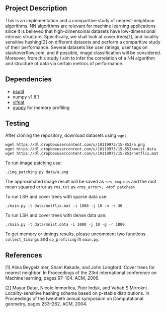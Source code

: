 Project Description
----
This is an implementation and a comparitive study of nearest-neighbour algorithms. NN algorithms are relevant for machine learning applications since it is believed that high-dimensoinal datasets have low-dimensional intrinsic structure. Specifically, we shall look at cover trees[1], and locality sensitive hashing[2] on different datasets and perform a comparitive study of their performance. Several datasets like user ratings, user tags on stackoverflow.com, and if possible, image classification will be considered. Moreover, from this study I aim to infer the correlation of a NN algorithm and structure of data via certain metrics of performance.


Dependencies
---
* [psutil](http://code.google.com/p/psutil/) 
* numpy v1.8.1
* [vlfeat](https://github.com/dougalsutherland/vlfeat-ctypes) 
* [guppy](https://pypi.python.org/pypi/guppy/0.1.9) for memory profiling 

Testing 
---

After cloning the repository, download datasets using `wget`, 

    wget https://dl.dropboxusercontent.com/u/10119973/15-853/a.png 
    wget https://dl.dropboxusercontent.com/u/10119973/15-853/mnist.data 
    wget https://dl.dropboxusercontent.com/u/10119973/15-853/netflix.mat 

To run image patching use:

    ./img_patching.py data/a.png

The approximated image result will be saved as `res_img.eps` and the root mean squared error as `rms.txt` as `<rms_error>, <#of patches>`

To run LSH and cover trees with sparse data use:

    ./main.py -t data/netflix.mat -i 1000 -j 10 -n -r 30

To run LSH and cover trees with dense data use:

    ./main.py -t data/mnist.data -i 1000 -j 10 -g -r 1800

To get memory or timings results, please uncomment two functions `collect_timings` and `do_profiling` in `main.py`.

References
----

[1] Alina Beygelzimer, Sham Kakade, and John Langford. Cover trees for nearest neighbor. In Proceedings of the
23rd international conference on Machine learning, pages 97–104. ACM, 2006.

[2] Mayur Datar, Nicole Immorlica, Piotr Indyk, and Vahab S Mirrokni. Locality-sensitive hashing scheme based
on p-stable distributions. In Proceedings of the twentieth annual symposium on Computational geometry, pages
253–262. ACM, 2004.

